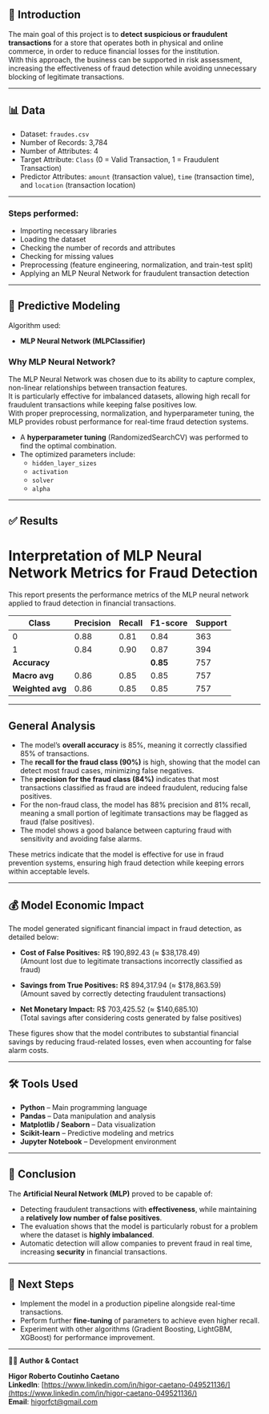 ## 📝 Introduction

The main goal of this project is to **detect suspicious or fraudulent transactions** for a store that operates both in physical and online commerce, in order to reduce financial losses for the institution.  
With this approach, the business can be supported in risk assessment, increasing the effectiveness of fraud detection while avoiding unnecessary blocking of legitimate transactions.

---

## 📊 Data

- Dataset: `fraudes.csv`  
- Number of Records: 3,784  
- Number of Attributes: 4  
- Target Attribute: `Class` (0 = Valid Transaction, 1 = Fraudulent Transaction)  
- Predictor Attributes: `amount` (transaction value), `time` (transaction time), and `location` (transaction location)

---

### Steps performed:
- Importing necessary libraries  
- Loading the dataset  
- Checking the number of records and attributes  
- Checking for missing values  
- Preprocessing (feature engineering, normalization, and train-test split)  
- Applying an MLP Neural Network for fraudulent transaction detection  

---

## 🤖 Predictive Modeling

Algorithm used:
- **MLP Neural Network (MLPClassifier)**

### Why MLP Neural Network?

The MLP Neural Network was chosen due to its ability to capture complex, non-linear relationships between transaction features.  
It is particularly effective for imbalanced datasets, allowing high recall for fraudulent transactions while keeping false positives low.  
With proper preprocessing, normalization, and hyperparameter tuning, the MLP provides robust performance for real-time fraud detection systems.

- A **hyperparameter tuning** (RandomizedSearchCV) was performed to find the optimal combination.  
- The optimized parameters include:  
  - `hidden_layer_sizes`  
  - `activation`  
  - `solver`  
  - `alpha`  

---

## ✅ Results

# Interpretation of MLP Neural Network Metrics for Fraud Detection

This report presents the performance metrics of the MLP neural network applied to fraud detection in financial transactions.

| Class         | Precision | Recall | F1-score | Support |
|---------------|-----------|--------|----------|---------|
| 0             | 0.88      | 0.81   | 0.84     | 363     |
| 1             | 0.84      | 0.90   | 0.87     | 394     |
| **Accuracy**  |           |        | **0.85** | 757     |
| **Macro avg** | 0.86      | 0.85   | 0.85     | 757     |
| **Weighted avg** | 0.86   | 0.85   | 0.85     | 757     |

---

## General Analysis

- The model’s **overall accuracy** is 85%, meaning it correctly classified 85% of transactions.  
- The **recall for the fraud class (90%)** is high, showing that the model can detect most fraud cases, minimizing false negatives.  
- The **precision for the fraud class (84%)** indicates that most transactions classified as fraud are indeed fraudulent, reducing false positives.  
- For the non-fraud class, the model has 88% precision and 81% recall, meaning a small portion of legitimate transactions may be flagged as fraud (false positives).  
- The model shows a good balance between capturing fraud with sensitivity and avoiding false alarms.  

These metrics indicate that the model is effective for use in fraud prevention systems, ensuring high fraud detection while keeping errors within acceptable levels.  

---

## 💰 Model Economic Impact

The model generated significant financial impact in fraud detection, as detailed below:

- **Cost of False Positives:** R$ 190,892.43 (≈ $38,178.49)  
  (Amount lost due to legitimate transactions incorrectly classified as fraud)

- **Savings from True Positives:** R$ 894,317.94 (≈ $178,863.59)  
  (Amount saved by correctly detecting fraudulent transactions)

- **Net Monetary Impact:** R$ 703,425.52 (≈ $140,685.10)  
  (Total savings after considering costs generated by false positives)

These figures show that the model contributes to substantial financial savings by reducing fraud-related losses, even when accounting for false alarm costs.

---

## 🛠️ Tools Used

- **Python** – Main programming language  
- **Pandas** – Data manipulation and analysis  
- **Matplotlib / Seaborn** – Data visualization  
- **Scikit-learn** – Predictive modeling and metrics  
- **Jupyter Notebook** – Development environment  

---

## 🧠 Conclusion

The **Artificial Neural Network (MLP)** proved to be capable of:

- Detecting fraudulent transactions with **effectiveness**, while maintaining a **relatively low number of false positives**.  
- The evaluation shows that the model is particularly robust for a problem where the dataset is **highly imbalanced**.  
- Automatic detection will allow companies to prevent fraud in real time, increasing **security** in financial transactions.  

---

## 🔄 Next Steps

- Implement the model in a production pipeline alongside real-time transactions.  
- Perform further **fine-tuning** of parameters to achieve even higher recall.  
- Experiment with other algorithms (Gradient Boosting, LightGBM, XGBoost) for performance improvement.  

---

🧑‍💻 **Author & Contact**

**Higor Roberto Coutinho Caetano**  
**LinkedIn**: [https://www.linkedin.com/in/higor-caetano-049521136/](https://www.linkedin.com/in/higor-caetano-049521136/)  
**Email**: higorfct@gmail.com  

